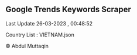 

## Google Trends Keywords Scraper 
 
Last Update 26-03-2023 , 00:48:52

Country List :
VIETNAM.json



© Abdul Muttaqin 
